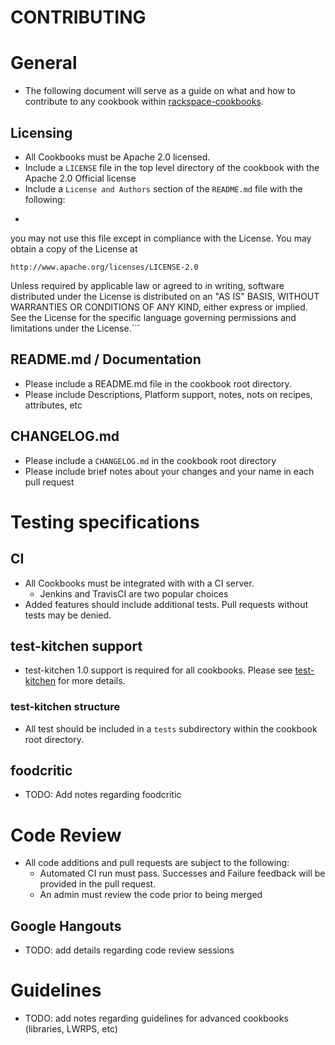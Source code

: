 CONTRIBUTING
===========

# General
* The following document will serve as a guide on what and how to contribute to any cookbook within [rackspace-cookbooks](http://github.com/rackspace-cookbooks/).

## Licensing
* All Cookbooks must be Apache 2.0 licensed. 
* Include a `LICENSE` file in the top level directory of the cookbook with the Apache 2.0 Official license
* Include a `License and Authors` section of the `README.md` file with the following:
* ```Licensed under the Apache License, Version 2.0 (the "License");
you may not use this file except in compliance with the License.
You may obtain a copy of the License at

    http://www.apache.org/licenses/LICENSE-2.0

Unless required by applicable law or agreed to in writing, software
distributed under the License is distributed on an "AS IS" BASIS,
WITHOUT WARRANTIES OR CONDITIONS OF ANY KIND, either express or implied.
See the License for the specific language governing permissions and
limitations under the License.```

## README.md / Documentation
* Please include a README.md file in the cookbook root directory.
* Please include Descriptions, Platform support, notes, nots on recipes, attributes, etc

## CHANGELOG.md
* Please include a `CHANGELOG.md` in the cookbook root directory
* Please include brief notes about your changes and your name in each pull request

# Testing specifications

## CI
* All Cookbooks must be integrated with with a CI server.
    * Jenkins and TravisCI are two popular choices
* Added features should include additional tests. Pull requests without tests may be denied.

## test-kitchen support
* test-kitchen 1.0 support is required for all cookbooks. Please see [test-kitchen](https://github.com/opscode/test-kitchen) for more details.

### test-kitchen structure
* All test should be included in a `tests` subdirectory within the cookbook root directory.

## foodcritic
* TODO: Add notes regarding foodcritic

# Code Review
* All code additions and pull requests are subject to the following:
    * Automated CI run must pass. Successes and Failure feedback will be provided in the pull request.
    * An admin must review the code prior to being merged 

## Google Hangouts
* TODO: add details regarding code review sessions

# Guidelines
* TODO: add notes regarding guidelines for advanced cookbooks (libraries, LWRPS, etc)

